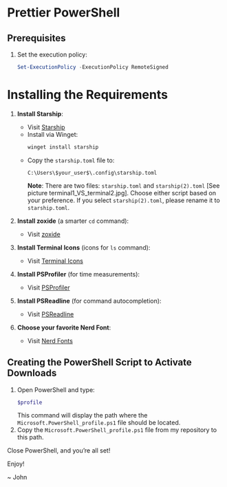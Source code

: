 # Prettier PowerShell

## Prerequisites
1. Set the execution policy:
    ```powershell
    Set-ExecutionPolicy -ExecutionPolicy RemoteSigned
    ```

# Installing the Requirements
1. **Install Starship**:
    - Visit [Starship](https://starship.rs/)
    - Install via Winget:
      ```powershell
      winget install starship
      ```
    - Copy the `starship.toml` file to:
      ```plaintext
      C:\Users\$your_user$\.config\starship.toml
      ```
      **Note**: There are two files: `starship.toml` and `starship(2).toml` [See picture terminal1_VS_terminal2.jpg]. Choose either script based on your preference. If you select `starship(2).toml`, please rename it to `starship.toml`.

2. **Install zoxide** (a smarter `cd` command):
    - Visit [zoxide](https://github.com/ajeetdsouza/zoxide)

3. **Install Terminal Icons** (icons for `ls` command):
    - Visit [Terminal Icons](https://github.com/devblackops/Terminal-Icons)

4. **Install PSProfiler** (for time measurements):
    - Visit [PSProfiler](https://github.com/sergey-s-betke/PSProfiler)

5. **Install PSReadline** (for command autocompletion):
    - Visit [PSReadline](https://github.com/PowerShell/PSReadLine)

6. **Choose your favorite Nerd Font**:
    - Visit [Nerd Fonts](https://www.nerdfonts.com/font-downloads)

## Creating the PowerShell Script to Activate Downloads
1. Open PowerShell and type:
    ```powershell
    $profile
    ```
    This command will display the path where the `Microsoft.PowerShell_profile.ps1` file should be located.
2. Copy the `Microsoft.PowerShell_profile.ps1` file from my repository to this path.

Close PowerShell, and you’re all set! 

Enjoy!

~ John